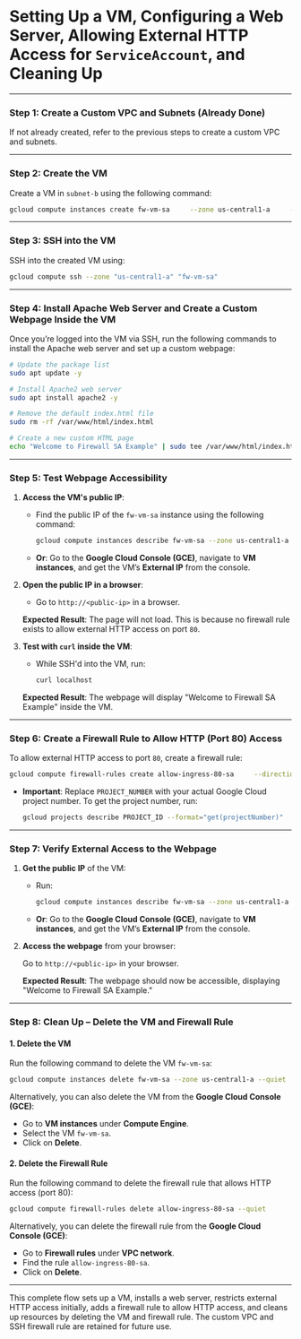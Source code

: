 
# Setting Up a VM, Configuring a Web Server, Allowing External HTTP Access for `ServiceAccount`, and Cleaning Up

---

### Step 1: Create a Custom VPC and Subnets (Already Done)

If not already created, refer to the previous steps to create a custom VPC and subnets.

---

### Step 2: Create the VM

Create a VM in `subnet-b` using the following command:

```bash
gcloud compute instances create fw-vm-sa     --zone us-central1-a     --subnet=subnet-b     --machine-type=e2-medium
```

---

### Step 3: SSH into the VM

SSH into the created VM using:

```bash
gcloud compute ssh --zone "us-central1-a" "fw-vm-sa"
```

---

### Step 4: Install Apache Web Server and Create a Custom Webpage Inside the VM

Once you’re logged into the VM via SSH, run the following commands to install the Apache web server and set up a custom webpage:

```bash
# Update the package list
sudo apt update -y

# Install Apache2 web server
sudo apt install apache2 -y

# Remove the default index.html file
sudo rm -rf /var/www/html/index.html

# Create a new custom HTML page
echo "Welcome to Firewall SA Example" | sudo tee /var/www/html/index.html
```

---

### Step 5: Test Webpage Accessibility

1. **Access the VM's public IP**:
   - Find the public IP of the `fw-vm-sa` instance using the following command:

     ```bash
     gcloud compute instances describe fw-vm-sa --zone us-central1-a --format="get(networkInterfaces[0].accessConfigs[0].natIP)"
     ```

   - **Or**: Go to the **Google Cloud Console (GCE)**, navigate to **VM instances**, and get the VM’s **External IP** from the console.

2. **Open the public IP in a browser**:
   - Go to `http://<public-ip>` in a browser.

   **Expected Result**: The page will not load. This is because no firewall rule exists to allow external HTTP access on port `80`.

3. **Test with `curl` inside the VM**:
   - While SSH'd into the VM, run:

     ```bash
     curl localhost
     ```

   **Expected Result**: The webpage will display "Welcome to Firewall SA Example" inside the VM.

---

### Step 6: Create a Firewall Rule to Allow HTTP (Port 80) Access

To allow external HTTP access to port `80`, create a firewall rule:

```bash
gcloud compute firewall-rules create allow-ingress-80-sa     --direction=INGRESS     --priority=1000     --network=custom-network     --action=ALLOW     --rules=tcp:80     --source-ranges=0.0.0.0/0     --target-service-accounts=PROJECT_NUMBER-compute@developer.gserviceaccount.com
```

- **Important**: Replace `PROJECT_NUMBER` with your actual Google Cloud project number. To get the project number, run:

  ```bash
  gcloud projects describe PROJECT_ID --format="get(projectNumber)"
  ```

---

### Step 7: Verify External Access to the Webpage

1. **Get the public IP** of the VM:
   - Run:

     ```bash
     gcloud compute instances describe fw-vm-sa --zone us-central1-a --format="get(networkInterfaces[0].accessConfigs[0].natIP)"
     ```

   - **Or**: Go to the **Google Cloud Console (GCE)**, navigate to **VM instances**, and get the VM’s **External IP** from the console.

2. **Access the webpage** from your browser:

   Go to `http://<public-ip>` in your browser.

   **Expected Result**: The webpage should now be accessible, displaying "Welcome to Firewall SA Example."

---

### Step 8: Clean Up – Delete the VM and Firewall Rule

#### 1. **Delete the VM**

Run the following command to delete the VM `fw-vm-sa`:

```bash
gcloud compute instances delete fw-vm-sa --zone us-central1-a --quiet
```

Alternatively, you can also delete the VM from the **Google Cloud Console (GCE)**:
- Go to **VM instances** under **Compute Engine**.
- Select the VM `fw-vm-sa`.
- Click on **Delete**.

#### 2. **Delete the Firewall Rule**

Run the following command to delete the firewall rule that allows HTTP access (port 80):

```bash
gcloud compute firewall-rules delete allow-ingress-80-sa --quiet
```

Alternatively, you can delete the firewall rule from the **Google Cloud Console (GCE)**:
- Go to **Firewall rules** under **VPC network**.
- Find the rule `allow-ingress-80-sa`.
- Click on **Delete**.

---

This complete flow sets up a VM, installs a web server, restricts external HTTP access initially, adds a firewall rule to allow HTTP access, and cleans up resources by deleting the VM and firewall rule. The custom VPC and SSH firewall rule are retained for future use.
